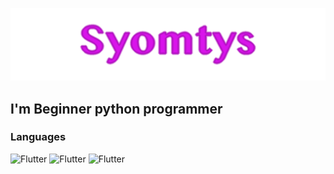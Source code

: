 ![Syomtys](https://github.com/Syomtys/Syomtys/blob/main/syomtys.png)


## I'm Beginner python programmer


### Languages 

![Flutter](https://img.shields.io/badge/-Python-ededed?style=for-the-badge&logo=python?logoColor=violet)
![Flutter](https://img.shields.io/badge/-HTML-ededed?style=for-the-badge&logo=HTML5?logoColor=violet)
![Flutter](https://img.shields.io/badge/-CSS-ededed?style=for-the-badge&logo=CSS3?logoColor=violet)
